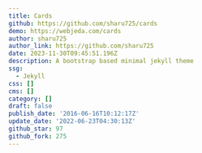 ```yaml
---
title: Cards
github: https://github.com/sharu725/cards
demo: https://webjeda.com/cards
author: sharu725
author_link: https://github.com/sharu725
date: 2023-11-30T09:45:51.196Z
description: A bootstrap based minimal jekyll theme
ssg:
  - Jekyll
css: []
cms: []
category: []
draft: false
publish_date: '2016-06-16T10:12:17Z'
update_date: '2022-06-23T04:30:13Z'
github_star: 97
github_fork: 275
---
```

